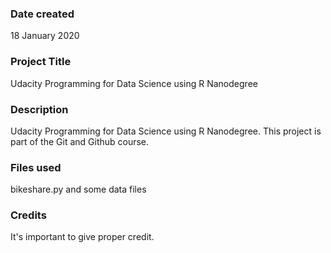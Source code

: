 ### Date created
18 January 2020

### Project Title
Udacity Programming for Data Science using R Nanodegree

### Description
Udacity Programming for Data Science using R Nanodegree.
This project is part of the Git and Github course.

### Files used
bikeshare.py and some data files

### Credits
It's important to give proper credit.